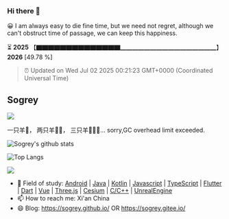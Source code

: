 ### Hi there 👋

😀 I am always easy to die fine time, but we need not regret, although we can't obstruct time of passage, we can keep this happiness. 
 
⏳ **2025** 【▇▇▇▇▇▇▇▇▇▇▇▇▇▇▁▁▁▁▁▁▁▁▁▁▁▁▁▁▁▁】 **2026** [49.78 %] <!-- https://github.com/liununu/liununu -->

> ⏰ Updated on Wed Jul 02 2025 00:21:23 GMT+0000 (Coordinated Universal Time)

## Sogrey

![](https://komarev.com/ghpvc/?username=sogrey&color=a90afb&style=for-the-badge)

一只羊🐑， 两只羊🐑🐑， 三只羊🐑🐑🐑… sorry,GC overhead limit exceeded.

![Sogrey's github stats](https://github-readme-stats.vercel.app/api?username=sogrey&show_icons=true&theme=material-palenight) <!-- https://github.com/anuraghazra/github-readme-stats -->

![Top Langs](https://github-readme-stats.vercel.app/api/top-langs/?username=sogrey&layout=compact)

![](https://github-profile-trophy.vercel.app/?username=sogrey&theme=onedark&row=2&column=4)

- 👯 Field of study: [Android](https://developer.android.google.cn/?hl=zh-cn) | [Java](https://www.java.com/zh-CN/) | [Kotlin](https://kotlinlang.org/) | [Javascript](https://developer.mozilla.org/zh-CN/docs/Web/JavaScript) | [TypeScript](https://github.com/microsoft/TypeScript) | [Flutter](https://flutter.dev/) | [Dart](https://github.com/dart-lang) | [Vue](https://cn.vuejs.org/) | [Three.js](https://threejs.org/) | [Cesium](https://www.cesium.com/) | [C/C++](https://learn.microsoft.com/zh-cn/cpp/?view=msvc-170&viewFallbackFrom=vs-2019) | [UnrealEngine](https://www.unrealengine.com/zh-CN) 
- 📫 How to reach me: Xi'an China
- 😄 Blog: https://sogrey.github.io/ OR https://sogrey.gitee.io/ 
